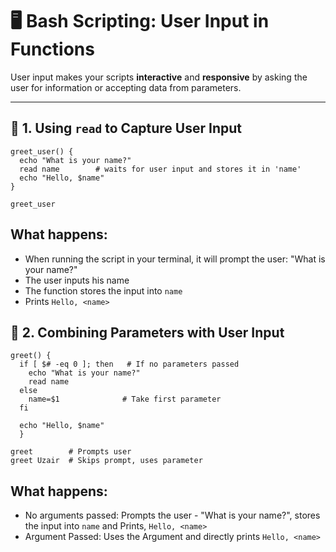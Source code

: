 # 🖥️ Bash Scripting: User Input in Functions

User input makes your scripts **interactive** and **responsive** by asking the user for information or accepting data from parameters.

---

## 🔹 1. Using `read` to Capture User Input


    greet_user() {
      echo "What is your name?"
      read name        # waits for user input and stores it in 'name'
      echo "Hello, $name"
    }

    greet_user

## What happens:
- When running the script in your terminal, it will prompt the user: "What is your name?"
- The user inputs his name
- The function stores the input into `name`
- Prints `Hello, <name>`

## 🔹 2. Combining Parameters with User Input

    greet() {
      if [ $# -eq 0 ]; then   # If no parameters passed
        echo "What is your name?"
        read name
      else
        name=$1              # Take first parameter
      fi
      
      echo "Hello, $name"
      }
      
    greet        # Prompts user
    greet Uzair  # Skips prompt, uses parameter

## What happens:
- No arguments passed: Prompts the user - "What is your name?", stores the input into `name` and Prints, `Hello, <name>`
- Argument Passed: Uses the Argument and directly prints `Hello, <name>`


